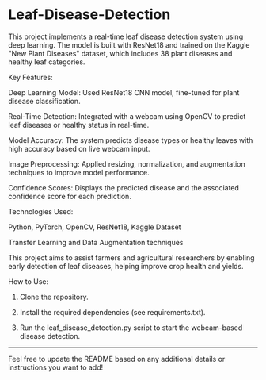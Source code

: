 # Leaf-Disease-Detection
This project implements a real-time leaf disease detection system using deep learning. The model is built with ResNet18 and trained on the Kaggle "New Plant Diseases" dataset, which includes 38 plant diseases and healthy leaf categories.

Key Features:

Deep Learning Model: Used ResNet18 CNN model, fine-tuned for plant disease classification.

Real-Time Detection: Integrated with a webcam using OpenCV to predict leaf diseases or healthy status in real-time.

Model Accuracy: The system predicts disease types or healthy leaves with high accuracy based on live webcam input.

Image Preprocessing: Applied resizing, normalization, and augmentation techniques to improve model performance.

Confidence Scores: Displays the predicted disease and the associated confidence score for each prediction.


Technologies Used:

Python, PyTorch, OpenCV, ResNet18, Kaggle Dataset

Transfer Learning and Data Augmentation techniques


This project aims to assist farmers and agricultural researchers by enabling early detection of leaf diseases, helping improve crop health and yields.

How to Use:

1. Clone the repository.


2. Install the required dependencies (see requirements.txt).


3. Run the leaf_disease_detection.py script to start the webcam-based disease detection.




---

Feel free to update the README based on any additional details or instructions you want to add!


